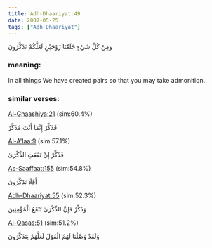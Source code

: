 ```yaml
---
title: Adh-Dhaariyat:49
date: 2007-05-25
tags: ["Adh-Dhaariyat"]
---
```

وَمِنْ كُلِّ شَيْءٍ خَلَقْنَا زَوْجَيْنِ لَعَلَّكُمْ تَذَكَّرُونَ
### meaning: 
In all things We have created pairs so that you may take admonition.
### similar verses: 

[Al-Ghaashiya:21](/88/21) (sim:60.4%)

فَذَكِّرْ إِنَّمَا أَنْتَ مُذَكِّرٌ

[Al-A'laa:9](/87/9) (sim:57.1%)

فَذَكِّرْ إِنْ نَفَعَتِ الذِّكْرَىٰ

[As-Saaffaat:155](/37/155) (sim:54.8%)

أَفَلَا تَذَكَّرُونَ

[Adh-Dhaariyat:55](/51/55) (sim:52.3%)

وَذَكِّرْ فَإِنَّ الذِّكْرَىٰ تَنْفَعُ الْمُؤْمِنِينَ

[Al-Qasas:51](/28/51) (sim:51.2%)

وَلَقَدْ وَصَّلْنَا لَهُمُ الْقَوْلَ لَعَلَّهُمْ يَتَذَكَّرُونَ
